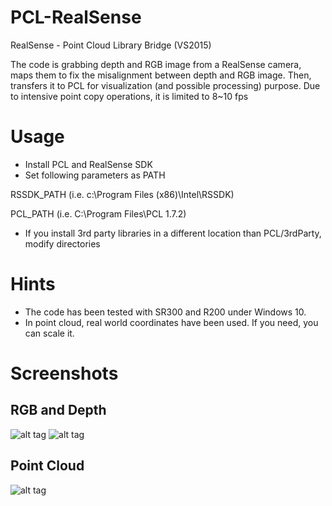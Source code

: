 # PCL-RealSense
RealSense - Point Cloud Library Bridge (VS2015)

The code is grabbing depth and RGB image from a RealSense camera, maps them to fix the misalignment between depth and RGB image. 
Then, transfers it to PCL for visualization (and possible processing) purpose. 
Due to intensive point copy operations, it is limited to 8~10 fps 

# Usage 
- Install PCL and RealSense SDK
- Set following parameters as PATH

RSSDK_PATH (i.e. c:\Program Files (x86)\Intel\RSSDK)

PCL_PATH (i.e. C:\Program Files\PCL 1.7.2)

- If you install 3rd party libraries in a different location than PCL/3rdParty, modify directories

# Hints 

- The code has been tested with SR300 and R200 under Windows 10.
- In point cloud, real world coordinates have been used. If you need, you can scale it.

# Screenshots 

## RGB and Depth
![alt tag](https://github.com/dBeker/PCL-RealSense/blob/master/images/rgb.png) ![alt tag](https://github.com/dBeker/PCL-RealSense/blob/master/images/depth.png)

## Point Cloud
![alt tag](https://github.com/dBeker/PCL-RealSense/blob/master/images/pcl.png)
